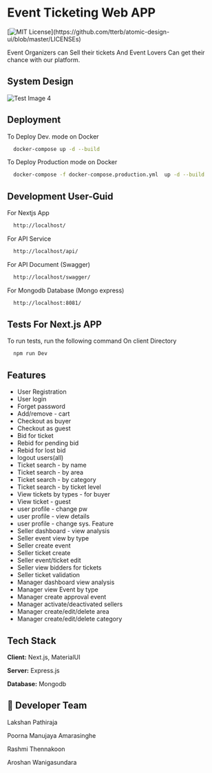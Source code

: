 
# Event Ticketing Web APP
[![MIT License](https://img.shields.io/apm/l/atomic-design-ui.svg?)](https://github.com/tterb/atomic-design-ui/blob/master/LICENSEs)


Event Organizers can Sell their tickets And Event
Lovers Can get their chance with our platform.
## System Design
![Test Image 4](https://i.postimg.cc/2Sqf9tdf/Untitled-Diagram-drawio.png)

## Deployment

To Deploy Dev. mode on Docker

```bash
  docker-compose up -d --build
```
To Deploy Production mode on Docker

```bash
  docker-compose -f docker-compose.production.yml  up -d --build
```

## Development User-Guid

For Nextjs App
```bash
  http://localhost/
```

For API Service

```bash
  http://localhost/api/
```
For API Document (Swagger)

```bash
  http://localhost/swagger/
```
For Mongodb Database (Mongo express)

```bash
  http://localhost:8081/
```
## Tests For Next.js APP

To run tests, run the following command On client Directory

```bash
  npm run Dev
```
## Features

- User Registration 
- User login 
- Forget password  
- Add/remove - cart  
- Checkout as buyer  
- Checkout  as guest  
- Bid for ticket 
- Rebid for pending bid 
- Rebid for lost bid  
- logout users(all)  
- Ticket search - by name 
- Ticket search - by area 
- Ticket search - by category  
- Ticket search - by ticket level  
- View tickets by types - for buyer 
- View ticket - guest  
- user profile - change pw 
- user profile - view details 
- user profile - change sys. Feature 
- Seller dashboard - view analysis 
- Seller event view by type 
- Seller create event  
- Seller ticket create  
- Seller event/ticket edit 
- Seller view bidders for tickets  
- Seller ticket validation 
- Manager dashboard  view analysis 
- Manager view Event by type 
- Manager create approval event 
- Manager activate/deactivated sellers 
- Manager create/edit/delete area 
- Manager create/edit/delete category  

## Tech Stack

**Client:** Next.js, MaterialUI

**Server:** Express.js

**Database:** Mongodb

## 🚀 Developer Team
Lakshan Pathiraja

Poorna Manujaya Amarasinghe

Rashmi Thennakoon

Aroshan Wanigasundara


